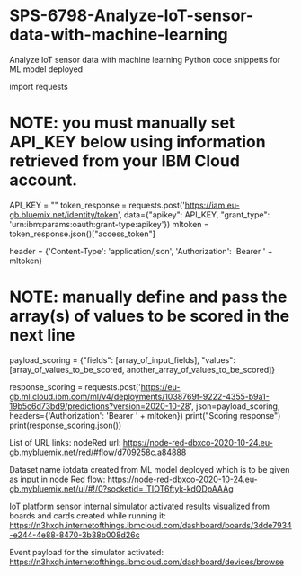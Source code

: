 # SPS-6798-Analyze-IoT-sensor-data-with-machine-learning
Analyze IoT sensor data with machine learning
Python code snippetts for ML model deployed

import requests

# NOTE: you must manually set API_KEY below using information retrieved from your IBM Cloud account.
API_KEY = "<your API key>"
token_response = requests.post('https://iam.eu-gb.bluemix.net/identity/token', data={"apikey": API_KEY, "grant_type": 'urn:ibm:params:oauth:grant-type:apikey'})
mltoken = token_response.json()["access_token"]

header = {'Content-Type': 'application/json', 'Authorization': 'Bearer ' + mltoken}

# NOTE: manually define and pass the array(s) of values to be scored in the next line
payload_scoring = {"fields": [array_of_input_fields], "values": [array_of_values_to_be_scored, another_array_of_values_to_be_scored]}

response_scoring = requests.post('https://eu-gb.ml.cloud.ibm.com/ml/v4/deployments/1038769f-9222-4355-b9a1-19b5c6d73bd9/predictions?version=2020-10-28', json=payload_scoring, headers={'Authorization': 'Bearer ' + mltoken})
print("Scoring response")
print(response_scoring.json())

List of URL links:
nodeRed url:
https://node-red-dbxco-2020-10-24.eu-gb.mybluemix.net/red/#flow/d709258c.a84888

Dataset name iotdata created from ML model deployed which is to be given as input in node Red flow:
https://node-red-dbxco-2020-10-24.eu-gb.mybluemix.net/ui/#!/0?socketid=_TIOT6ftyk-kdQDpAAAg

IoT platform sensor internal simulator activated results visualized from boards and cards created while running it:
https://n3hxqh.internetofthings.ibmcloud.com/dashboard/boards/3dde7934-e244-4e88-8470-3b38b008d26c

Event payload for the simulator activated:
https://n3hxqh.internetofthings.ibmcloud.com/dashboard/devices/browse

